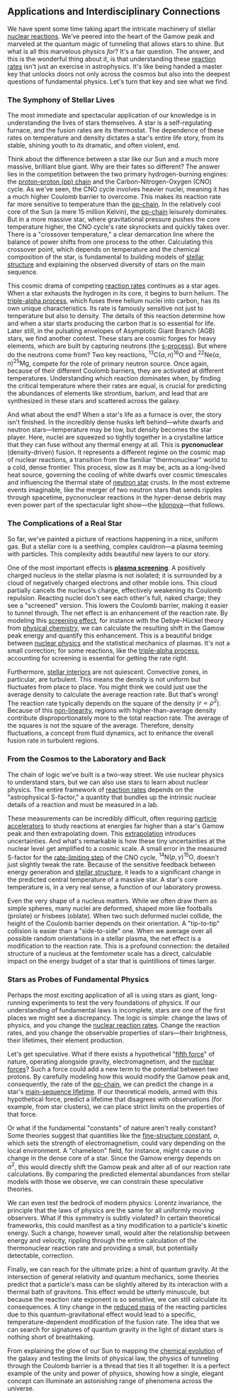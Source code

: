 ## Applications and Interdisciplinary Connections

We have spent some time taking apart the intricate machinery of stellar [nuclear reactions](@article_id:158947). We’ve peered into the heart of the Gamow peak and marveled at the quantum magic of tunneling that allows stars to shine. But what is all this marvelous physics *for*? It's a fair question. The answer, and this is the wonderful thing about it, is that understanding these [reaction rates](@article_id:142161) isn't just an exercise in astrophysics. It's like being handed a master key that unlocks doors not only across the cosmos but also into the deepest questions of fundamental physics. Let's turn that key and see what we find.

### The Symphony of Stellar Lives

The most immediate and spectacular application of our knowledge is in understanding the lives of stars themselves. A star is a self-regulating furnace, and the fusion rates are its thermostat. The dependence of these rates on temperature and density dictates a star's entire life story, from its stable, shining youth to its dramatic, and often violent, end.

Think about the difference between a star like our Sun and a much more massive, brilliant blue giant. Why are their fates so different? The answer lies in the competition between the two primary hydrogen-burning engines: the [proton-proton (pp) chain](@article_id:161675) and the Carbon-Nitrogen-Oxygen (CNO) cycle. As we've seen, the CNO cycle involves heavier nuclei, meaning it has a much higher Coulomb barrier to overcome. This makes its reaction rate far more sensitive to temperature than the [pp-chain](@article_id:157106). In the relatively cool core of the Sun (a mere 15 million Kelvin), the [pp-chain](@article_id:157106) leisurely dominates. But in a more massive star, where gravitational pressure pushes the core temperature higher, the CNO cycle's rate skyrockets and quickly takes over. There is a "crossover temperature," a clear demarcation line where the balance of power shifts from one process to the other. Calculating this crossover point, which depends on temperature and the chemical composition of the star, is fundamental to building models of [stellar structure](@article_id:135867) and explaining the observed diversity of stars on the main sequence.

This cosmic drama of competing [reaction rates](@article_id:142161) continues as a star ages. When a star exhausts the hydrogen in its core, it begins to burn helium. The [triple-alpha process](@article_id:161181), which fuses three helium nuclei into carbon, has its own unique characteristics. Its rate is famously sensitive not just to temperature but also to density. The details of this reaction determine how and when a star starts producing the carbon that is so essential for life. Later still, in the pulsating envelopes of Asymptotic Giant Branch (AGB) stars, we find another contest. These stars are cosmic forges for heavy elements, which are built by capturing neutrons (the [s-process](@article_id:157095)). But where do the neutrons come from? Two key reactions, $^{13}\text{C}(\alpha,n)^{16}\text{O}$ and $^{22}\text{Ne}(\alpha,n)^{25}\text{Mg}$, compete for the role of primary neutron source. Once again, because of their different Coulomb barriers, they are activated at different temperatures. Understanding which reaction dominates when, by finding the critical temperature where their rates are equal, is crucial for predicting the abundances of elements like strontium, barium, and lead that are synthesized in these stars and scattered across the galaxy.

And what about the end? When a star's life as a furnace is over, the story isn't finished. In the incredibly dense husks left behind—white dwarfs and neutron stars—temperature may be low, but density becomes the star player. Here, nuclei are squeezed so tightly together in a crystalline lattice that they can fuse without any thermal energy at all. This is **pycnonuclear** (density-driven) fusion. It represents a different regime on the cosmic map of nuclear reactions, a transition from the familiar "thermonuclear" world to a cold, dense frontier. This process, slow as it may be, acts as a long-lived heat source, governing the cooling of white dwarfs over cosmic timescales and influencing the thermal state of [neutron star](@article_id:146765) crusts. In the most extreme events imaginable, like the merger of two neutron stars that sends ripples through spacetime, pycnonuclear reactions in the hyper-dense debris may even power part of the spectacular light show—the [kilonova](@article_id:158151)—that follows.

### The Complications of a Real Star

So far, we've painted a picture of reactions happening in a nice, uniform gas. But a stellar core is a seething, complex cauldron—a plasma teeming with particles. This complexity adds beautiful new layers to our story.

One of the most important effects is **[plasma screening](@article_id:161118)**. A positively charged nucleus in the stellar plasma is not isolated; it is surrounded by a cloud of negatively charged electrons and other mobile ions. This cloud partially cancels the nucleus's charge, effectively weakening its Coulomb repulsion. Reacting nuclei don't see each other's full, naked charge; they see a "screened" version. This lowers the Coulomb barrier, making it easier to tunnel through. The net effect is an enhancement of the reaction rate. By modeling this [screening effect](@article_id:143121), for instance with the Debye-Hückel theory from [physical chemistry](@article_id:144726), we can calculate the resulting shift in the Gamow peak energy and quantify this enhancement. This is a beautiful bridge between [nuclear physics](@article_id:136167) and the statistical mechanics of plasmas. It's not a small correction; for some reactions, like the [triple-alpha process](@article_id:161181), accounting for screening is essential for getting the rate right.

Furthermore, [stellar interiors](@article_id:157703) are not quiescent. Convective zones, in particular, are turbulent. This means the density is not uniform but fluctuates from place to place. You might think we could just use the average density to calculate the average reaction rate. But that's wrong! The reaction rate typically depends on the square of the density ($r \propto \rho^2$). Because of this [non-linearity](@article_id:636653), regions with higher-than-average density contribute disproportionately more to the total reaction rate. The average of the squares is not the square of the average. Therefore, density fluctuations, a concept from fluid dynamics, act to enhance the overall fusion rate in turbulent regions.

### From the Cosmos to the Laboratory and Back

The chain of logic we've built is a two-way street. We use nuclear physics to understand stars, but we can also use stars to learn about nuclear physics. The entire framework of [reaction rates](@article_id:142161) depends on the "astrophysical S-factor," a quantity that bundles up the intrinsic nuclear details of a reaction and must be measured in a lab.

These measurements can be incredibly difficult, often requiring [particle accelerators](@article_id:148344) to study reactions at energies far higher than a star's Gamow peak and then extrapolating down. This [extrapolation](@article_id:175461) introduces uncertainties. And what's remarkable is how these tiny uncertainties at the nuclear level get amplified to a cosmic scale. A small error in the measured S-factor for the [rate-limiting step](@article_id:150248) of the CNO cycle, $^{14}\text{N}(p,\gamma)^{15}\text{O}$, doesn't just slightly tweak the rate. Because of the sensitive feedback between energy generation and [stellar structure](@article_id:135867), it leads to a significant change in the predicted central temperature of a massive star. A star's core temperature is, in a very real sense, a function of our laboratory prowess.

Even the very shape of a nucleus matters. While we often draw them as simple spheres, many nuclei are deformed, shaped more like footballs (prolate) or frisbees (oblate). When two such deformed nuclei collide, the height of the Coulomb barrier depends on their orientation. A "tip-to-tip" collision is easier than a "side-to-side" one. When we average over all possible random orientations in a stellar plasma, the net effect is a modification to the reaction rate. This is a profound connection: the detailed structure of a nucleus at the femtometer scale has a direct, calculable impact on the energy budget of a star that is quintillions of times larger.

### Stars as Probes of Fundamental Physics

Perhaps the most exciting application of all is using stars as giant, long-running experiments to test the very foundations of physics. If our understanding of fundamental laws is incomplete, stars are one of the first places we might see a discrepancy. The logic is simple: change the laws of physics, and you change the [nuclear reaction rates](@article_id:161156). Change the reaction rates, and you change the observable properties of stars—their brightness, their lifetimes, their element production.

Let's get speculative. What if there exists a hypothetical "[fifth force](@article_id:157032)" of nature, operating alongside gravity, electromagnetism, and the [nuclear forces](@article_id:142754)? Such a force could add a new term to the potential between two protons. By carefully modeling how this would modify the Gamow peak and, consequently, the rate of the [pp-chain](@article_id:157106), we can predict the change in a star's [main-sequence lifetime](@article_id:160304). If our theoretical models, armed with this hypothetical force, predict a lifetime that disagrees with observations (for example, from star clusters), we can place strict limits on the properties of that force.

Or what if the fundamental "constants" of nature aren't really constant? Some theories suggest that quantities like the [fine-structure constant](@article_id:154856), $\alpha$, which sets the strength of electromagnetism, could vary depending on the local environment. A "chameleon" field, for instance, might cause $\alpha$ to change in the dense core of a star. Since the Gamow energy depends on $\alpha^2$, this would directly shift the Gamow peak and alter all of our reaction rate calculations. By comparing the predicted elemental abundances from stellar models with those we observe, we can constrain these speculative theories.

We can even test the bedrock of modern physics: Lorentz invariance, the principle that the laws of physics are the same for all uniformly moving observers. What if this symmetry is subtly violated? In certain theoretical frameworks, this could manifest as a tiny modification to a particle's kinetic energy. Such a change, however small, would alter the relationship between energy and velocity, rippling through the entire calculation of the thermonuclear reaction rate and providing a small, but potentially detectable, correction.

Finally, we can reach for the ultimate prize: a hint of quantum gravity. At the intersection of general relativity and quantum mechanics, some theories predict that a particle's mass can be slightly altered by its interaction with a thermal bath of gravitons. This effect would be utterly minuscule, but because the reaction rate exponent is so sensitive, we can still calculate its consequences. A tiny change in the [reduced mass](@article_id:151926) of the reacting particles due to this quantum-gravitational effect would lead to a specific, temperature-dependent modification of the fusion rate. The idea that we can search for signatures of quantum gravity in the light of distant stars is nothing short of breathtaking.

From explaining the glow of our Sun to mapping the [chemical evolution](@article_id:144219) of the galaxy and testing the limits of physical law, the physics of tunneling through the Coulomb barrier is a thread that ties it all together. It is a perfect example of the unity and power of physics, showing how a single, elegant concept can illuminate an astonishing range of phenomena across the universe.